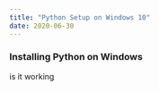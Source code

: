 ```yaml
---
title: "Python Setup on Windows 10"
date: 2020-06-30
---
```


### Installing Python on Windows

is it working
